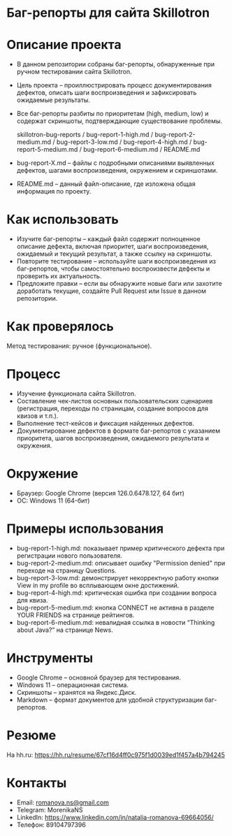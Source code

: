 # Баг-репорты для сайта Skillotron

# Описание проекта
- В данном репозитории собраны баг-репорты, обнаруженные при ручном тестировании сайта Skillotron. 
- Цель проекта – проиллюстрировать процесс документирования дефектов, описать шаги воспроизведения и зафиксировать ожидаемые результаты.
- Все баг-репорты разбиты по приоритетам (high, medium, low) и содержат скриншоты, подтверждающие существование проблемы.

  skillotron-bug-reports
/ bug-report-1-high.md 
/ bug-report-2-medium.md 
/ bug-report-3-low.md 
/ bug-report-4-high.md 
/ bug-report-5-medium.md 
/ bug-report-6-medium.md 
/ README.md

- bug-report-X.md – файлы с подробными описаниями выявленных дефектов, шагами воспроизведения, окружением и скриншотами.
- README.md – данный файл-описание, где изложена общая информация по проекту.

# Как использовать
- Изучите баг-репорты – каждый файл содержит полноценное описание дефекта, включая приоритет, шаги воспроизведения, ожидаемый и текущий результат, а также ссылку на скриншоты.
- Повторите тестирование – используйте шаги воспроизведения из баг-репортов, чтобы самостоятельно воспроизвести дефекты и проверить их актуальность.
- Предложите правки – если вы обнаружите новые баги или захотите доработать текущие, создайте Pull Request или Issue в данном репозитории.

# Как проверялось
Метод тестирования: ручное (функциональное).

# Процесс
- Изучение функционала сайта Skillotron.
- Составление чек-листов основных пользовательских сценариев (регистрация, переходы по страницам, создание вопросов для квизов и т.п.).
- Выполнение тест-кейсов и фиксация найденных дефектов.
- Документирование дефектов в формате баг-репортов с указанием приоритета, шагов воспроизведения, ожидаемого результата и окружения.

# Окружение
- Браузер: Google Chrome (версия 126.0.6478.127, 64 бит)
- ОС: Windows 11 (64-бит)

# Примеры использования
- bug-report-1-high.md: показывает пример критического дефекта при регистрации нового пользователя.
- bug-report-2-medium.md: описывает ошибку "Permission denied" при переходе на страницу Questions.
- bug-report-3-low.md: демонстрирует некорректную работу кнопки View in my profile во всплывающем окне достижений.
- bug-report-4-high.md: критическая ошибка при создании вопроса для квиза.
- bug-report-5-medium.md: кнопка CONNECT не активна в разделе YOUR FRIENDS на странице рейтингов.
- bug-report-6-medium.md: невалидная ссылка в новости “Thinking about Java?” на странице News.

# Инструменты
- Google Chrome – основной браузер для тестирования.
- Windows 11 – операционная система.
- Скриншоты – хранятся на Яндекс.Диск.
- Markdown – формат документов для удобной структуризации баг-репортов.

# Резюме
На hh.ru: https://hh.ru/resume/67cf16d4ff0c975f1d0039ed1f457a4b794245

# Контакты
- Email: romanova.ns@gmail.com
- Telegram: MorenikaNS
- LinkedIn: https://www.linkedin.com/in/natalia-romanova-69664056/
- Телефон: 89104797396
